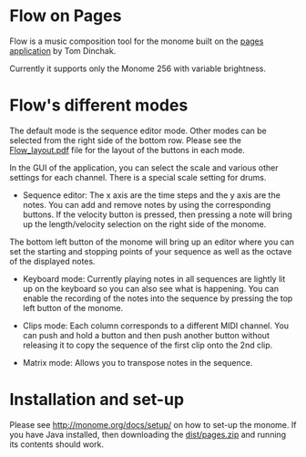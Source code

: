 Flow on Pages 
=============

Flow is a music composition tool for the monome built on the [pages application](https://github.com/dinchak/pages-2) by Tom Dinchak.

Currently it supports only the Monome 256 with variable brightness.


Flow's different modes
=====================

The default mode is the sequence editor mode. Other modes can be selected from the right side of the bottom row. 
Please see the [Flow_layout.pdf](Flow_layout.pdf) file for the layout of the buttons in each mode. 

In the GUI of the application, you can select the scale and various other settings for each channel. There is a special scale setting for drums.

* Sequence editor:
The x axis are the time steps and the y axis are the notes. You can add and remove notes by using the corresponding buttons. If the velocity button is pressed, then pressing a note will bring up the length/velocity selection on the right side of the monome. 

The bottom left button of the monome will bring up an editor where you can set the starting and stopping points of your sequence as well as the octave of the displayed notes. 

* Keyboard mode:
Currently playing notes in all sequences are lightly lit up on the keyboard so you can also see what is happening. 
You can enable the recording of the notes into the sequence by pressing the top left button of the monome. 

* Clips mode:
Each column corresponds to a different MIDI channel. You can push and hold a button and then push another button without releasing it to copy the sequence of the first clip onto the 2nd clip. 

* Matrix mode:
Allows you to transpose notes in the sequence.


Installation and set-up
=======================

Please see http://monome.org/docs/setup/ on how to set-up the monome. If you have Java installed, then downloading the [dist/pages.zip](dist/pages.zip) and running its contents should work. 

